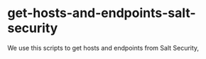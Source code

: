 # get-hosts-and-endpoints-salt-security
We use this scripts to get hosts and endpoints from Salt Security,
